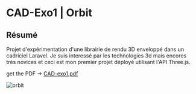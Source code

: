 # CAD-Exo1 | Orbit

## Résumé 
Projet d'expérimentation d'une librairie de rendu 3D enveloppé dans un cadriciel Laravel. Je suis interessé par les technologies 3d mais encores très novices et ceci est mon premier projet déployé utilisant l'API Three.js.

get the PDF -> [CAD-exo1.pdf](https://github.com/thomasIRA/CAD-exo1/files/13587398/CAD-exo1.pdf)

![orbit](https://github.com/thomasIRA/CAD-exo1/assets/134738954/aaa0e1f7-7107-4c14-a4c3-a29ff2978a4c)
